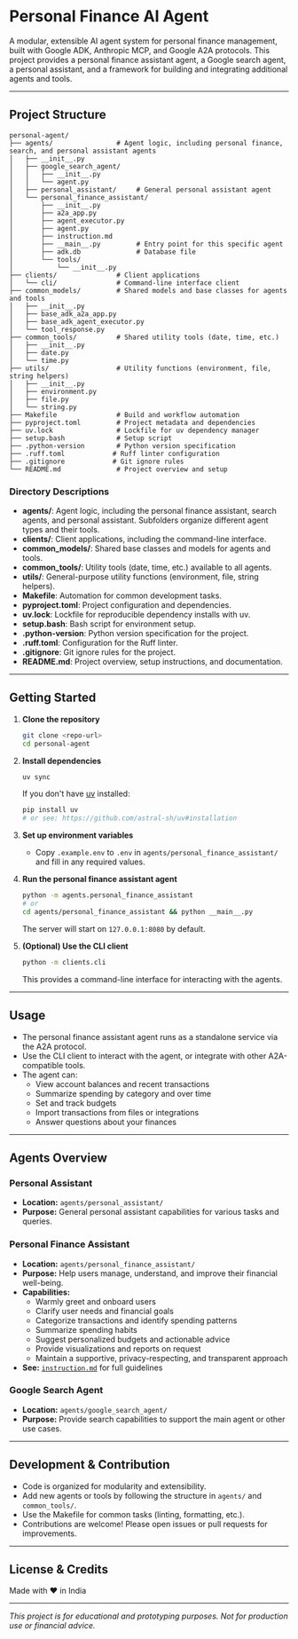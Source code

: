 # Personal Finance AI Agent

A modular, extensible AI agent system for personal finance management, built with Google ADK, Anthropic MCP, and Google A2A protocols. This project provides a personal finance assistant agent, a Google search agent, a personal assistant, and a framework for building and integrating additional agents and tools.

---

## Project Structure

```
personal-agent/
├── agents/                # Agent logic, including personal finance, search, and personal assistant agents
│   ├── __init__.py
│   ├── google_search_agent/
│   │   ├── __init__.py
│   │   └── agent.py
│   ├── personal_assistant/     # General personal assistant agent
│   └── personal_finance_assistant/
│       ├── __init__.py
│       ├── a2a_app.py
│       ├── agent_executor.py
│       ├── agent.py
│       ├── instruction.md
│       ├── __main__.py         # Entry point for this specific agent
│       ├── adk.db              # Database file
│       └── tools/
│           └── __init__.py
├── clients/               # Client applications
│   └── cli/               # Command-line interface client
├── common_models/         # Shared models and base classes for agents and tools
│   ├── __init__.py
│   ├── base_adk_a2a_app.py
│   ├── base_adk_agent_executor.py
│   └── tool_response.py
├── common_tools/          # Shared utility tools (date, time, etc.)
│   ├── __init__.py
│   ├── date.py
│   └── time.py
├── utils/                 # Utility functions (environment, file, string helpers)
│   ├── __init__.py
│   ├── environment.py
│   ├── file.py
│   └── string.py
├── Makefile               # Build and workflow automation
├── pyproject.toml         # Project metadata and dependencies
├── uv.lock                # Lockfile for uv dependency manager
├── setup.bash             # Setup script
├── .python-version        # Python version specification
├── .ruff.toml            # Ruff linter configuration
├── .gitignore            # Git ignore rules
└── README.md              # Project overview and setup
```

### Directory Descriptions

- **agents/**: Agent logic, including the personal finance assistant, search agents, and personal assistant. Subfolders organize different agent types and their tools.
- **clients/**: Client applications, including the command-line interface.
- **common_models/**: Shared base classes and models for agents and tools.
- **common_tools/**: Utility tools (date, time, etc.) available to all agents.
- **utils/**: General-purpose utility functions (environment, file, string helpers).
- **Makefile**: Automation for common development tasks.
- **pyproject.toml**: Project configuration and dependencies.
- **uv.lock**: Lockfile for reproducible dependency installs with uv.
- **setup.bash**: Bash script for environment setup.
- **.python-version**: Python version specification for the project.
- **.ruff.toml**: Configuration for the Ruff linter.
- **.gitignore**: Git ignore rules for the project.
- **README.md**: Project overview, setup instructions, and documentation.

---

## Getting Started

1. **Clone the repository**
   ```sh
   git clone <repo-url>
   cd personal-agent
   ```
2. **Install dependencies**
   ```sh
   uv sync
   ```
   If you don't have [uv](https://github.com/astral-sh/uv) installed:
   ```sh
   pip install uv
   # or see: https://github.com/astral-sh/uv#installation
   ```
3. **Set up environment variables**

   - Copy `.example.env` to `.env` in `agents/personal_finance_assistant/` and fill in any required values.

4. **Run the personal finance assistant agent**

   ```sh
   python -m agents.personal_finance_assistant
   # or
   cd agents/personal_finance_assistant && python __main__.py
   ```

   The server will start on `127.0.0.1:8080` by default.

5. **(Optional) Use the CLI client**
   ```sh
   python -m clients.cli
   ```
   This provides a command-line interface for interacting with the agents.

---

## Usage

- The personal finance assistant agent runs as a standalone service via the A2A protocol.
- Use the CLI client to interact with the agent, or integrate with other A2A-compatible tools.
- The agent can:
  - View account balances and recent transactions
  - Summarize spending by category and over time
  - Set and track budgets
  - Import transactions from files or integrations
  - Answer questions about your finances

---

## Agents Overview

### Personal Assistant

- **Location:** `agents/personal_assistant/`
- **Purpose:** General personal assistant capabilities for various tasks and queries.

### Personal Finance Assistant

- **Location:** `agents/personal_finance_assistant/`
- **Purpose:** Help users manage, understand, and improve their financial well-being.
- **Capabilities:**
  - Warmly greet and onboard users
  - Clarify user needs and financial goals
  - Categorize transactions and identify spending patterns
  - Summarize spending habits
  - Suggest personalized budgets and actionable advice
  - Provide visualizations and reports on request
  - Maintain a supportive, privacy-respecting, and transparent approach
- **See:** [`instruction.md`](agents/personal_finance_assistant/instruction.md) for full guidelines

### Google Search Agent

- **Location:** `agents/google_search_agent/`
- **Purpose:** Provide search capabilities to support the main agent or other use cases.

---

## Development & Contribution

- Code is organized for modularity and extensibility.
- Add new agents or tools by following the structure in `agents/` and `common_tools/`.
- Use the Makefile for common tasks (linting, formatting, etc.).
- Contributions are welcome! Please open issues or pull requests for improvements.

---

## License & Credits

Made with ❤️ in India

---

_This project is for educational and prototyping purposes. Not for production use or financial advice._
